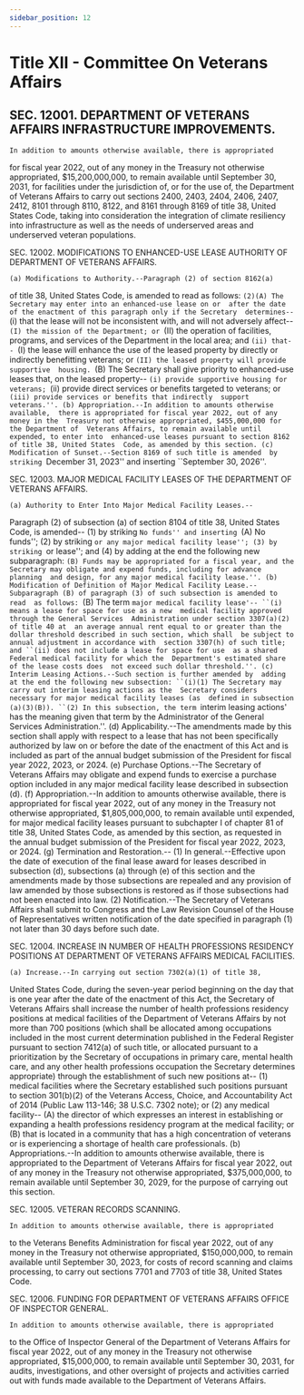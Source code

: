 ```yaml
---
sidebar_position: 12
---
```


# Title XII - Committee On Veterans Affairs

## SEC. 12001. DEPARTMENT OF VETERANS AFFAIRS INFRASTRUCTURE IMPROVEMENTS.

    In addition to amounts otherwise available, there is appropriated 
for fiscal year 2022, out of any money in the Treasury not otherwise 
appropriated, $15,200,000,000, to remain available until September 30, 
2031, for facilities under the jurisdiction of, or for the use of, the 
Department of Veterans Affairs to carry out sections 2400, 2403, 2404, 
2406, 2407, 2412, 8101 through 8110, 8122, and 8161 through 8169 of 
title 38, United States Code, taking into consideration the integration 
of climate resiliency into infrastructure as well as the needs of 
underserved areas and underserved veteran populations.

SEC. 12002. MODIFICATIONS TO ENHANCED-USE LEASE AUTHORITY OF DEPARTMENT 
              OF VETERANS AFFAIRS.

    (a) Modifications to Authority.--Paragraph (2) of section 8162(a) 
of title 38, United States Code, is amended to read as follows:
    ``(2)(A) The Secretary may enter into an enhanced-use lease on or 
after the date of the enactment of this paragraph only if the Secretary 
determines--
            ``(i) that the lease will not be inconsistent with, and 
        will not adversely affect--
                    ``(I) the mission of the Department; or
                    ``(II) the operation of facilities, programs, and 
                services of the Department in the local area; and
            ``(ii) that--
                    ``(I) the lease will enhance the use of the leased 
                property by directly or indirectly benefitting 
                veterans; or
                    ``(II) the leased property will provide supportive 
                housing.
    ``(B) The Secretary shall give priority to enhanced-use leases 
that, on the leased property--
            ``(i) provide supportive housing for veterans;
            ``(ii) provide direct services or benefits targeted to 
        veterans; or
            ``(iii) provide services or benefits that indirectly 
        support veterans.''.
    (b) Appropriation.--In addition to amounts otherwise available, 
there is appropriated for fiscal year 2022, out of any money in the 
Treasury not otherwise appropriated, $455,000,000 for the Department of 
Veterans Affairs, to remain available until expended, to enter into 
enhanced-use leases pursuant to section 8162 of title 38, United States 
Code, as amended by this section.
    (c) Modification of Sunset.--Section 8169 of such title is amended 
by striking ``December 31, 2023'' and inserting ``September 30, 2026''.

SEC. 12003. MAJOR MEDICAL FACILITY LEASES OF THE DEPARTMENT OF VETERANS 
              AFFAIRS.

    (a) Authority to Enter Into Major Medical Facility Leases.--
Paragraph (2) of subsection (a) of section 8104 of title 38, United 
States Code, is amended--
            (1) by striking ``No funds'' and inserting ``(A) No 
        funds'';
            (2) by striking ``or any major medical facility lease'';
            (3) by striking ``or lease''; and
            (4) by adding at the end the following new subparagraph:
    ``(B) Funds may be appropriated for a fiscal year, and the 
Secretary may obligate and expend funds, including for advance planning 
and design, for any major medical facility lease.''.
    (b) Modification of Definition of Major Medical Facility Lease.--
Subparagraph (B) of paragraph (3) of such subsection is amended to read 
as follows:
            ``(B) The term `major medical facility lease'--
                    ``(i) means a lease for space for use as a new 
                medical facility approved through the General Services 
                Administration under section 3307(a)(2) of title 40 at 
                an average annual rent equal to or greater than the 
                dollar threshold described in such section, which shall 
                be subject to annual adjustment in accordance with 
                section 3307(h) of such title; and
                    ``(ii) does not include a lease for space for use 
                as a shared Federal medical facility for which the 
                Department's estimated share of the lease costs does 
                not exceed such dollar threshold.''.
    (c) Interim Leasing Actions.--Such section is further amended by 
adding at the end the following new subsection:
    ``(i)(1) The Secretary may carry out interim leasing actions as the 
Secretary considers necessary for major medical facility leases (as 
defined in subsection (a)(3)(B)).
    ``(2) In this subsection, the term `interim leasing actions' has 
the meaning given that term by the Administrator of the General 
Services Administration.''.
    (d) Applicability.--The amendments made by this section shall apply 
with respect to a lease that has not been specifically authorized by 
law on or before the date of the enactment of this Act and is included 
as part of the annual budget submission of the President for fiscal 
year 2022, 2023, or 2024.
    (e) Purchase Options.--The Secretary of Veterans Affairs may 
obligate and expend funds to exercise a purchase option included in any 
major medical facility lease described in subsection (d).
    (f) Appropriation.--In addition to amounts otherwise available, 
there is appropriated for fiscal year 2022, out of any money in the 
Treasury not otherwise appropriated, $1,805,000,000, to remain 
available until expended, for major medical facility leases pursuant to 
subchapter I of chapter 81 of title 38, United States Code, as amended 
by this section, as requested in the annual budget submission of the 
President for fiscal year 2022, 2023, or 2024.
    (g) Termination and Restoration.--
            (1) In general.--Effective upon the date of execution of 
        the final lease award for leases described in subsection (d), 
        subsections (a) through (e) of this section and the amendments 
        made by those subsections are repealed and any provision of law 
        amended by those subsections is restored as if those 
        subsections had not been enacted into law.
            (2) Notification.--The Secretary of Veterans Affairs shall 
        submit to Congress and the Law Revision Counsel of the House of 
        Representatives written notification of the date specified in 
        paragraph (1) not later than 30 days before such date.

SEC. 12004. INCREASE IN NUMBER OF HEALTH PROFESSIONS RESIDENCY 
              POSITIONS AT DEPARTMENT OF VETERANS AFFAIRS MEDICAL 
              FACILITIES.

    (a) Increase.--In carrying out section 7302(a)(1) of title 38, 
United States Code, during the seven-year period beginning on the day 
that is one year after the date of the enactment of this Act, the 
Secretary of Veterans Affairs shall increase the number of health 
professions residency positions at medical facilities of the Department 
of Veterans Affairs by not more than 700 positions (which shall be 
allocated among occupations included in the most current determination 
published in the Federal Register pursuant to section 7412(a) of such 
title, or allocated pursuant to a prioritization by the Secretary of 
occupations in primary care, mental health care, and any other health 
professions occupation the Secretary determines appropriate) through 
the establishment of such new positions at--
            (1) medical facilities where the Secretary established such 
        positions pursuant to section 301(b)(2) of the Veterans Access, 
        Choice, and Accountability Act of 2014 (Public Law 113-146; 38 
        U.S.C. 7302 note); or
            (2) any medical facility--
                    (A) the director of which expresses an interest in 
                establishing or expanding a health professions 
                residency program at the medical facility; or
                    (B) that is located in a community that has a high 
                concentration of veterans or is experiencing a shortage 
                of health care professionals.
    (b) Appropriations.--In addition to amounts otherwise available, 
there is appropriated to the Department of Veterans Affairs for fiscal 
year 2022, out of any money in the Treasury not otherwise appropriated, 
$375,000,000, to remain available until September 30, 2029, for the 
purpose of carrying out this section.

SEC. 12005. VETERAN RECORDS SCANNING.

    In addition to amounts otherwise available, there is appropriated 
to the Veterans Benefits Administration for fiscal year 2022, out of 
any money in the Treasury not otherwise appropriated, $150,000,000, to 
remain available until September 30, 2023, for costs of record scanning 
and claims processing, to carry out sections 7701 and 7703 of title 38, 
United States Code.

SEC. 12006. FUNDING FOR DEPARTMENT OF VETERANS AFFAIRS OFFICE OF 
              INSPECTOR GENERAL.

    In addition to amounts otherwise available, there is appropriated 
to the Office of Inspector General of the Department of Veterans 
Affairs for fiscal year 2022, out of any money in the Treasury not 
otherwise appropriated, $15,000,000, to remain available until 
September 30, 2031, for audits, investigations, and other oversight of 
projects and activities carried out with funds made available to the 
Department of Veterans Affairs.

